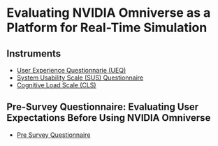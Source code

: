 # Evaluating NVIDIA Omniverse as a Platform for Real-Time Simulation  

## Instruments

- [User Experience Questionnarie (UEQ)](https://forms.office.com/r/Us9JMvWnqa?origin=lprLink)
- [System Usability Scale (SUS) Questionnaire](https://forms.office.com/r/ePYM5y90e8?origin=lprLink)
- [Cognitive Load Scale (CLS)](https://forms.office.com/r/qS7sKi7WPV?origin=lprLink)

## Pre-Survey Questionnaire: Evaluating User Expectations Before Using NVIDIA Omniverse

- [Pre Survey Questionnaire](https://forms.office.com/r/7qGDa6cLGe?origin=lprLink)
